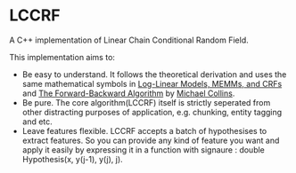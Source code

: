 LCCRF
=====

A C++ implementation of Linear Chain Conditional Random Field. 

This implementation aims to:

* Be easy to understand. It follows the theoretical derivation and uses the same mathematical symbols in [Log-Linear Models, MEMMs, and CRFs](http://www.cs.columbia.edu/~mcollins/crf.pdf) and [The Forward-Backward Algorithm](http://www.cs.columbia.edu/~mcollins/fb.pdf) by [Michael Collins](http://www.cs.columbia.edu/~mcollins/).
* Be pure. The core algorithm(LCCRF) itself is strictly seperated from other distracting purposes of application, e.g. chunking, entity tagging and etc.
* Leave features flexible. LCCRF accepts a batch of hypothesises to extract features. So you can provide any kind of feature you want and apply it easily by expressing it in a function with signaure : double Hypothesis(x, y(j-1), y(j), j).
